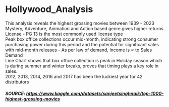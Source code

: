 # Hollywood_Analysis
This analysis reveals the highest grossing movies between 1939 - 2023
Mystery, Adventure, Animation and Action based genre gives higher returns								
License - PG 13 is the most commonly used license type						
Peak box office collections occur mid-month, indicating strong consumer purchasing power during this period and the potential for significant sales with mid-month releases - As per law of demand, Income is ∝ to Sales Demand							
Line Chart shows that box office collection is peak in Holiday season which is during summer and winter breaks, proves that timing plays a key role in sales.							
2012, 2013, 2014, 2016 and 2017 has been the luckiest year for 42 distributors													
##### SOURCE: https://www.kaggle.com/datasets/sanjeetsinghnaik/top-1000-highest-grossing-movies
